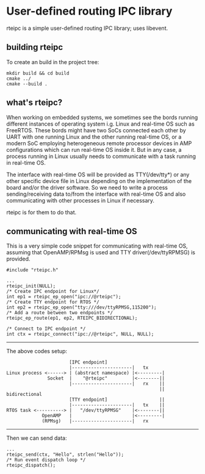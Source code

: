 # User-defined routing IPC library

rteipc is a simple user-defined routing IPC library; uses libevent.

## building rteipc

To create an build in the project tree:

    mkdir build && cd build
    cmake ../
    cmake --build .

## what's rteipc?

When working on embedded systems, we sometimes see the bords running different
instances of operating system i.g. Linux and real-time OS such as FreeRTOS.
These bords might have two SoCs connected each other by UART with one running
Linux and the other running real-time OS, or a modern SoC employing
heterogeneous remote processor devices in AMP configurations which can run
real-time OS inside it. But in any case, a process running in Linux usually
needs to communicate with a task running in real-time OS.

The interface with real-time OS will be provided as TTY(/dev/tty*) or any other
specific device file in Linux depending on the implementation of the board
and/or the driver software.
So we need to write a process sending/receiving data to/from the interface with
real-time OS and also communicating with other processes in Linux if necessary.

rteipc is for them to do that.

## communicating with real-time OS
This is a very simple code snippet for communicating with real-time OS, assuming
that OpenAMP/RPMsg is used and TTY driver(/dev/ttyRPMSG) is provided.


    #include "rteipc.h"

    ...
    rteipc_init(NULL);
    /* Create IPC endpoint for Linux*/
    int ep1 = rteipc_ep_open("ipc://@rteipc");
    /* Create TTY endpoint for RTOS */
    int ep2 = rteipc_ep_open("tty:///dev/ttyRPMSG,115200");
    /* Add a route between two endpoints */
    rteipc_ep_route(ep1, ep2, RTEIPC_BIDIRECTIONAL);
    
    /* Connect to IPC endpoint */
    int ctx = rteipc_connect("ipc://@rteipc", NULL, NULL);

***
The above codes setup:

                           [IPC endpoint]
                           |----------------------|   tx
    Linux process <------> | (abstract namespace) |<---------|
                   Socket  |    "@rteipc"         |<--------||
                           |----------------------|   rx    ||
                                                            || bidirectional
                           [TTY endpoint]                   ||
                           |----------------------|   tx    ||
    RTOS task <----------> |   "/dev/ttyRPMSG"    |<--------||
                 OpenAMP   |                      |<---------|
                 (RPMsg)   |----------------------|   rx


***
Then we can send data:

    ...
    rteipc_send(ctx, "Hello", strlen("Hello"));
    /* Run event dispatch loop */
    rteipc_dispatch();